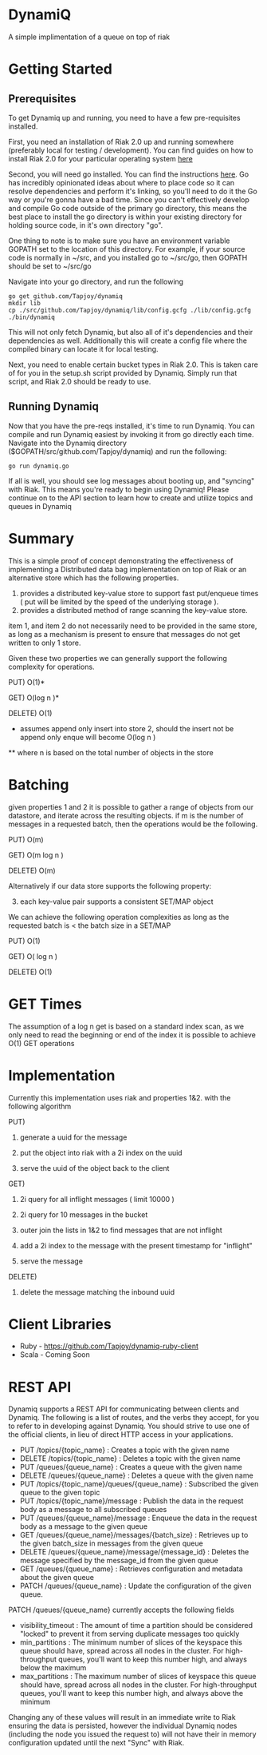 DynamiQ
=========

A simple implimentation of a queue on top of riak

Getting Started
=========

Prerequisites
-------------
To get Dynamiq up and running, you need to have a few pre-requisites installed. 

First, you need an installation of Riak 2.0 up and running somewhere (preferably local for testing / development). You can find guides on how to install Riak 2.0 for your particular operating system [here](http://docs.basho.com/riak/latest/quickstart/)

Second, you will need go installed. You can find the instructions [here](https://golang.org/doc/install). Go has incredibly opinionated ideas about where to place code so it can resolve dependencies and perform it's linking, so you'll need to do it the Go way or you're gonna have a bad time. Since you can't effectively develop and compile Go code outside of the primary go directory, this means the best place to install the go directory is within your existing directory for holding source code, in it's own directory "go". 

One thing to note is to make sure you have an environment variable GOPATH set to the location of this directory. For example, if your source code is normally in ~/src, and you installed go to ~/src/go, then GOPATH should be set to ~/src/go

Navigate into your go directory, and run the following

```
go get github.com/Tapjoy/dynamiq
mkdir lib
cp ./src/github.com/Tapjoy/dynamiq/lib/config.gcfg ./lib/config.gcfg
./bin/dynamiq
```

This will not only fetch Dynamiq, but also all of it's dependencies and their dependencies as well. Additionally this will create a config file where the compiled binary can locate it for local testing.

Next, you need to enable certain bucket types in Riak 2.0. This is taken care of for you in the setup.sh script provided by Dynamiq. Simply run that script, and Riak 2.0 should be ready to use.


Running Dynamiq
---------------

Now that you have the pre-reqs installed, it's time to run Dynamiq. You can compile and run Dynamiq easiest by invoking it from go directly each time. Navigate into the Dynamiq directory ($GOPATH/src/github.com/Tapjoy/dynamiq) and run the following:

```
go run dynamiq.go
```

If all is well, you should see log messages about booting up, and "syncing" with Riak. This means you're ready to begin using Dynamiq! Please continue on to the API section to learn how to create and utilize topics and queues in Dynamiq

Summary
=========
This is a simple proof of concept demonstrating the effectiveness of implementing a Distributed data bag implementation on top of Riak or an alternative store which has the following properties.

1) provides a distributed key-value store to support fast put/enqueue times ( put will be limited by the speed of the underlying storage ).
2) provides a distributed method of range scanning the key-value store.


item 1, and item 2 do not necessarily need to be provided in the same store, as long as a mechanism is present to ensure that messages do not get written to only 1 store.

Given these two properties we can generally support the following complexity for operations.

PUT) O(1)*

GET) O(log n )*

DELETE) O(1)

*  assumes append only insert into store 2, should the insert not be append only enque will become O(log n )

** where n is based on the total number of objects in the store

Batching
========
given properties 1 and 2 it is possible to gather a range of objects from our datastore, and iterate across the resulting objects.  if m is the number of messages in a requested batch, then the operations would be the following.

PUT)    O(m)

GET)    O(m log n )

DELETE) O(m)

Alternatively if our data store supports the following property:

3) each key-value pair supports a consistent SET/MAP object

We can achieve the following operation complexities as long as the requested batch is < the batch size in a SET/MAP

PUT)    O(1)

GET)    O( log n )

DELETE)  O(1)

GET Times
=========
The assumption of a log n get is based on a standard index scan, as we only need to read the beginning or end of the index it is possible to achieve O(1) GET operations

Implementation
==========
Currently this implementation uses riak and properties 1&2. with the following algorithm

PUT) 

  1) generate a uuid for the message

  2) put the object into riak with a 2i index on the uuid
  
  3) serve the uuid of the object back to the client

GET)
  
  1) 2i query for all inflight messages ( limit 10000 )
  
  2) 2i query for 10 messages in the bucket
  
  3) outer join the lists in 1&2 to find messages that are not inflight
  
  4) add a 2i index to the message with the present timestamp for "inflight"
  
  5) serve the message
  
DELETE)

  1) delete the message matching the inbound uuid

Client Libraries
================

* Ruby - https://github.com/Tapjoy/dynamiq-ruby-client
* Scala - Coming Soon

REST API
============

Dynamiq supports a REST API for communicating between clients and Dynamiq. The following is a list of routes, and the verbs they accept, for you to refer to in developing against Dynamiq. You should strive to use one of the official clients, in lieu of direct HTTP access in your applications.

* PUT /topics/{topic_name} : Creates a topic with the given name
* DELETE /topics/{topic_name} : Deletes a topic with the given name
* PUT /queues/{queue_name} : Creates a queue with the given name
* DELETE /queues/{queue_name} : Deletes a queue with the given name
* PUT /topics/{topic_name}/queues/{queue_name} : Subscribed the given queue to the given topic
* PUT /topics/{topic_name}/message : Publish the data in the request body as a message to all subscribed queues
* PUT /queues/{queue_name}/message : Enqueue the data in the request body as a message to the given queue
* GET /queues/{queue_name}/messages/{batch_size} : Retrieves up to the given batch_size in messages from the given queue
* DELETE /queues/{queue_name}/message/{message_id} : Deletes the message specified by the message_id from the given queue
* GET /queues/{queue_name} : Retrieves configuration and metadata about the given queue
* PATCH /queues/{queue_name} : Update the configuration of the given queue.

PATCH /queues/{queue_name} currently accepts the following fields

* visibility_timeout : The amount of time a partition should be considered "locked" to prevent it from serving duplicate messages too quickly
* min_partitions : The minimum number of slices of the keyspace this queue should have, spread across all nodes in the cluster. For high-throughput queues, you'll want to keep this number high, and always below the maximum
* max_partitions : The maximum number of slices of keyspace this queue should have, spread across all nodes in the cluster. For high-throughput queues, you'll want to keep this number high, and always above the minimum

Changing any of these values will result in an immediate write to Riak ensuring the data is persisted, however the individual Dynamiq nodes (including the node you issued the request to) will not have their in memory configuration updated until the next "Sync" with Riak.
